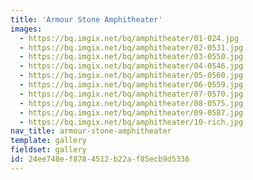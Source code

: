 ```yaml
---
title: 'Armour Stone Amphitheater'
images:
  - https://bq.imgix.net/bq/amphitheater/01-024.jpg
  - https://bq.imgix.net/bq/amphitheater/02-0531.jpg
  - https://bq.imgix.net/bq/amphitheater/03-0550.jpg
  - https://bq.imgix.net/bq/amphitheater/04-0546.jpg
  - https://bq.imgix.net/bq/amphitheater/05-0560.jpg
  - https://bq.imgix.net/bq/amphitheater/06-0559.jpg
  - https://bq.imgix.net/bq/amphitheater/07-0570.jpg
  - https://bq.imgix.net/bq/amphitheater/08-0575.jpg
  - https://bq.imgix.net/bq/amphitheater/09-0587.jpg
  - https://bq.imgix.net/bq/amphitheater/10-rich.jpg
nav_title: armour-stone-amphitheater
template: gallery
fieldset: gallery
id: 24ee748e-f878-4512-b22a-f85ecb9d5336
---
```

